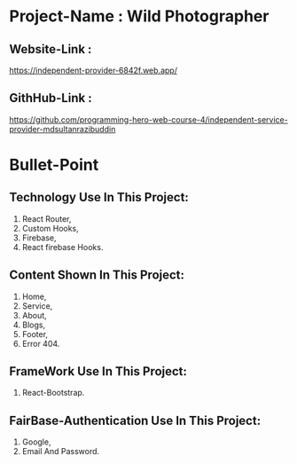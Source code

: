# Project-Name : Wild Photographer



## Website-Link :
https://independent-provider-6842f.web.app/


## GithHub-Link :
https://github.com/programming-hero-web-course-4/independent-service-provider-mdsultanrazibuddin

# Bullet-Point

## Technology Use In This Project:
1. React Router,
2. Custom Hooks,
3. Firebase,
4. React firebase Hooks.

## Content Shown In This Project:
1. Home,
2. Service,
3. About,
4. Blogs,
5. Footer,
6. Error 404.

## FrameWork Use In This Project:
1. React-Bootstrap.

## FairBase-Authentication Use In This Project:
1. Google,
2. Email And Password.



